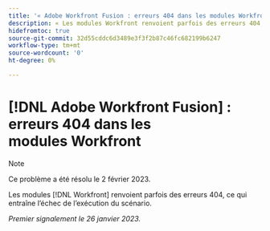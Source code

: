 ```yaml
---
title: '« Adobe Workfront Fusion : erreurs 404 dans les modules Workfront »'
description: « Les modules Workfront renvoient parfois des erreurs 404, ce qui entraîne l’échec de l’exécution du scénario. »
hidefromtoc: true
source-git-commit: 32d55cddc6d3489e3f3f2b87c46fc682199b6247
workflow-type: tm+mt
source-wordcount: '0'
ht-degree: 0%

---
```



# [!DNL Adobe Workfront Fusion] : erreurs 404 dans les modules Workfront

>[!NOTE]
>
>Ce problème a été résolu le 2 février 2023.

Les modules [!DNL Workfront] renvoient parfois des erreurs 404, ce qui entraîne l’échec de l’exécution du scénario.

_Premier signalement le 26 janvier 2023._

